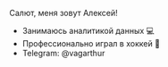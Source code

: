    Салют, меня зовут Алексей!
- Занимаюсь аналитикой данных 💻
- Профессионально играл в хоккей 🏒
- Telegram: @vagarthur

<!---
vagarthur/vagarthur is a ✨ special ✨ repository because its `README.md` (this file) appears on your GitHub profile.
You can click the Preview link to take a look at your changes.
--->
